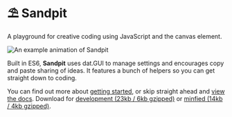 ⛱ Sandpit
==========

A playground for creative coding using JavaScript and the canvas element.

![An example animation of Sandpit](https://sandpitjs.com/assets/images/animation.gif)

Built in ES6, **Sandpit** uses dat.GUI to manage settings and encourages copy and paste sharing of ideas. It features a bunch of helpers so you can get straight down to coding.

You can find out more about [getting started](https://github.com/superhighfives/sandpit/wiki), or skip straight ahead and [view the docs](https://sandpitjs.com/docs/sandpit/0.1.0). Download for [development (23kb / 6kb gzipped)](https://sandpitjs.com/dist/sandpit.js) or [minfied (14kb / 4kb gzipped)](https://sandpitjs.com/dist/sandpit.min.js).
